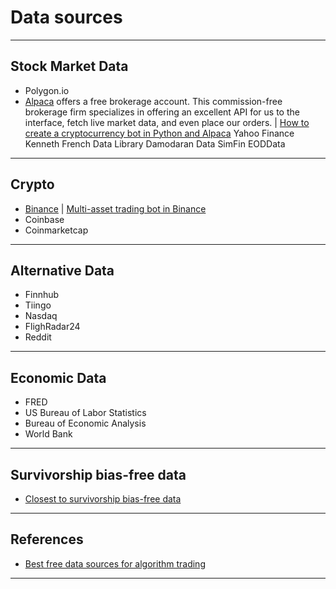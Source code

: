 # Data sources
***

## Stock Market Data
- Polygon.io
- [Alpaca](https://alpaca.markets/) offers a free brokerage account. This commission-free brokerage firm specializes in offering an excellent API for us to the interface, fetch live market data, and even place our orders. | [How to create a cryptocurrency bot in Python and Alpaca](https://www.qmr.ai/cryptocurrency-trading-bot-with-alpaca-in-python/)
Yahoo Finance
Kenneth French Data Library
Damodaran Data
SimFin
EODData
***

## Crypto
- [Binance](https://www.binance.com/en) | [Multi-asset trading bot in Binance](https://www.qmr.ai/build-a-momentum-cryptocurrency-bot-with-python-and-binance/)
- Coinbase
- Coinmarketcap
***

## Alternative Data
- Finnhub
- Tiingo
- Nasdaq
- FlighRadar24
- Reddit
***

## Economic Data
- FRED
- US Bureau of Labor Statistics
- Bureau of Economic Analysis
- World Bank
***

## Survivorship bias-free data
- [Closest to survivorship bias-free data](https://gist.github.com/kafkasl/078f2c65c4299d367b57c9835b34c333)
***

## References
- [Best free data sources for algorithm trading](https://www.qmr.ai/best-free-data-sources-for-algorithmic-trading/)
***